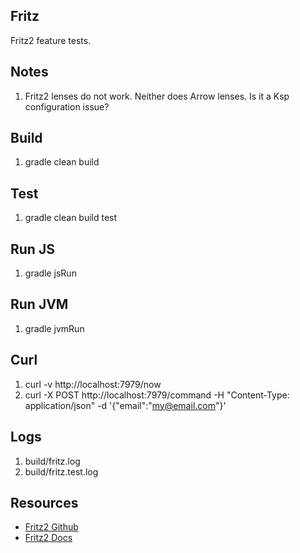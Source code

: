 Fritz
-----
Fritz2 feature tests.

Notes
-----
1. Fritz2 lenses do not work. Neither does Arrow lenses. Is it a Ksp configuration issue?

Build
-----
1. gradle clean build

Test
----
1. gradle clean build test

Run JS
------
1. gradle jsRun

Run JVM
-------
1. gradle jvmRun

Curl
----
1. curl -v http://localhost:7979/now
2. curl -X POST http://localhost:7979/command -H "Content-Type: application/json" -d '{"email":"my@email.com"}'

Logs
----
1. build/fritz.log
2. build/fritz.test.log

Resources
---------
* [Fritz2 Github](https://github.com/jwstegemann/fritz2)
* [Fritz2 Docs](https://www.fritz2.dev/docs/)